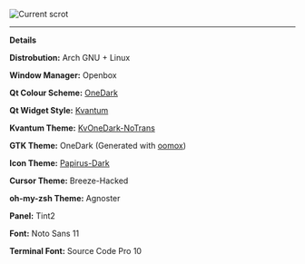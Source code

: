 ![Current scrot](https://i.imgur.com/WWHVyqX.png)

---

**Details**

**Distrobution:** Arch GNU + Linux

**Window Manager:** Openbox

**Qt Colour Scheme:** [OneDark](https://gitlab.com/GaugeK/dotfiles-and-themes/blob/master/.local/share/color-schemes/OneDark.colors)

**Qt Widget Style:** [Kvantum](https://github.com/tsujan/Kvantum/tree/master/Kvantum)

**Kvantum Theme:** [KvOneDark-NoTrans](https://gitlab.com/GaugeK/dotfiles-and-themes/tree/master/.config/Kvantum/KvOneDark-NoTrans)

**GTK Theme:** OneDark \(Generated with [oomox](https://github.com/themix-project/oomox)\)

**Icon Theme:** [Papirus-Dark](https://github.com/PapirusDevelopmentTeam/papirus-icon-theme)

**Cursor Theme:** Breeze-Hacked

**oh-my-zsh Theme:** Agnoster

**Panel:** Tint2

**Font:** Noto Sans 11

**Terminal Font:** Source Code Pro 10

